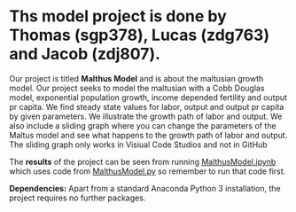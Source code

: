 # Ths model project is done by Thomas (sgp378), Lucas (zdg763) and Jacob (zdj807). 

Our project is titled **Malthus Model** and is about the maltusian growth model.
Our project seeks to model the maltusian with a Cobb Douglas model, exponential population growth, income depended fertility and output pr capita. We find steady state values for labor, output and output pr capita by given parameters. We illustrate the growth path of labor and output. We also include a sliding graph where you can change the parameters of the Maltus model and see what happens to the growth path of labor and output. The sliding graph only works in Visiual Code Studios and not in GitHub

The **results** of the project can be seen from running [MalthusModel.ipynb](MalthusModel.ipynb) which uses code from [MalthusModel.py](MalthusModel.py) so remember to run that code first.

**Dependencies:** Apart from a standard Anaconda Python 3 installation, the project requires no further packages.
